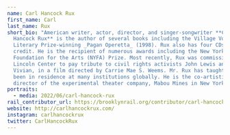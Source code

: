 ```yaml
---
name: Carl Hancock Rux
first_name: Carl
last_name: Rux
short_bio: "American writer, actor, director, and singer-songwriter **Carl
  Hancock Rux** is the author of several books including the Village Voice
  Literary Prize-winning _Pagan Operetta_ (1998). Rux also has four CDs to his
  credit. He is the recipient of numerous awards including the New York
  Foundation for the Arts (NYFA) Prize. Most recently, Rux was commissioned by
  Lincoln Center to pay tribute to civil rights activists John Lewis and C. T.
  Vivian, in a film directed by Carrie Mae S. Weems. Mr. Rux has taught and or
  been in residence at many institutions globally. He is the co-artistic
  director of the experimental theater company, Mabou Mines in New York City. "
portraits:
  - media: 2022/06/carl-hancock-rux
rail_contributor_url: https://brooklynrail.org/contributor/carl-hancock-rux
website: http://carlhancockrux.com/
instagram: carlhancockrux
twitter: CarlHancockRux
---
```

